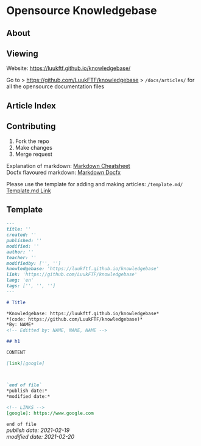 # Opensource Knowledgebase

## About

## Viewing

Website: https://luukftf.github.io/knowledgebase/

Go to > https://github.com/LuukFTF/knowledgebase > `/docs/articles/` for all the opensource documentation files  

## Article Index



## Contributing

1. Fork the repo 
2. Make changes
3. Merge request

Explanation of markdown: [Markdown Cheatsheet][markdown-cheatsheet]  
Docfx flavoured markdown: [Markdown Docfx][markdown-docfx]  

Please use the template for adding and making articles: `/template.md/`   
[Template.md Link][article-template]

## Template
```md
---
title: ''
created: ''
published: ''
modified: ''
author: ''
teacher: ''
modifiedby: ['', '']
knowledgebase: 'https://luukftf.github.io/knowledgebase'
link: 'https://github.com/LuukFTF/knowledgebase'
lang: 'en'
tags: ['', '', '']
---

# Title

*Knowledgebase: https://luukftf.github.io/knowledgebase*  
*(code: https://github.com/LuukFTF/knowledgebase)*  
*By: NAME*
<!-- Editted by: NAME, NAME, NAME -->

## h1  

CONTENT  

[link][google]



`end of file`  
*publish date:*  
*modified date:*  
  
<!-- LINKS -->
[google]: https://www.google.com  
```



`end of file`  
*publish date: 2021-02-19*  
*modified date: 2021-02-20*  

<!-- LINKS -->
[markdown-cheatsheet]: https://github.com/adam-p/markdown-here/wiki/Markdown-Cheatsheet  
[markdown-docfx]: https://dotnet.github.io/docfx/spec/docfx_flavored_markdown  
[article-template]: https://github.com/LuukFTF/knowledgebase/blob/master/template.md  
[article-index]: /articles/readme.md